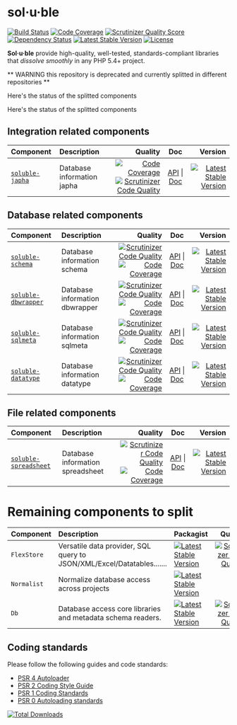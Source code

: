 # sol·u·ble

[![Build Status](https://travis-ci.org/belgattitude/solublecomponents.png?branch=master)](https://travis-ci.org/belgattitude/solublecomponents)
[![Code Coverage](https://scrutinizer-ci.com/g/belgattitude/solublecomponents/badges/coverage.png?s=aaa552f6313a3a50145f0e87b252c84677c22aa9)](https://scrutinizer-ci.com/g/belgattitude/solublecomponents/)
[![Scrutinizer Quality Score](https://scrutinizer-ci.com/g/belgattitude/solublecomponents/badges/quality-score.png?s=6f3ab91f916bf642f248e82c29857f94cb50bb33)](https://scrutinizer-ci.com/g/belgattitude/solublecomponents/)
[![Dependency Status](https://www.versioneye.com/user/projects/52cc2674ec137549700001f3/badge.png)](https://www.versioneye.com/user/projects/52cc2674ec137549700001f3)
[![Latest Stable Version](https://poser.pugx.org/soluble/solublecomponents/v/stable.png)](https://packagist.org/packages/soluble/solublecomponents)
[![License](https://poser.pugx.org/soluble/solublecomponents/license.png)](https://packagist.org/packages/soluble/solublecomponents)

**Sol·u·ble** provide high-quality, well-tested, standards-compliant libraries that *dissolve smoothly* in any PHP 5.4+ project. 

** WARNING this repository is deprecated and currently splitted in different repositories **
 
Here's the status of the splitted components


Here's the status of the splitted components

## Integration related components 

| Component     | Description            | Quality | Doc  | Version | 
| :------------ |:---------------------- |--------:|:--------:|------:|
| [`soluble-japha`](https://github.com/belgattitude/soluble-japha)   |  Database information japha     | [![Code Coverage](https://scrutinizer-ci.com/g/belgattitude/soluble-japha/badges/coverage.png?s=aaa552f6313a3a50145f0e87b252c84677c22aa9)](https://scrutinizer-ci.com/g/belgattitude/soluble-japha/) <br /> [![Scrutinizer Code Quality](https://scrutinizer-ci.com/g/belgattitude/soluble-flexstore/badges/quality-score.png?b=master)](https://scrutinizer-ci.com/g/belgattitude/soluble-flexstore/?branch=master) | [API](http://docs.soluble.io/soluble-japha/api/) &#124; [Doc](http://docs.soluble.io/soluble-japha/manual/) | [![Latest Stable Version](https://poser.pugx.org/soluble/japha/v/stable.svg)](https://packagist.org/packages/soluble/japha) |


## Database related components 

| Component     | Description            | Quality | Doc  | Version | 
| :------------ |:---------------------- |--------:|:--------:|------:|
| [`soluble-schema`](https://github.com/belgattitude/soluble-schema)   |  Database information schema     | [![Scrutinizer Code Quality](https://scrutinizer-ci.com/g/belgattitude/soluble-flexstore/badges/quality-score.png?b=master)](https://scrutinizer-ci.com/g/belgattitude/soluble-flexstore/?branch=master) <br/> [![Code Coverage](https://scrutinizer-ci.com/g/belgattitude/soluble-schema/badges/coverage.png?s=aaa552f6313a3a50145f0e87b252c84677c22aa9)](https://scrutinizer-ci.com/g/belgattitude/soluble-schema/) | [API](http://docs.soluble.io/soluble-schema/api/) &#124; [Doc](http://docs.soluble.io/soluble-schema/manual/) | [![Latest Stable Version](https://poser.pugx.org/soluble/schema/v/stable.svg)](https://packagist.org/packages/soluble/schema) |
| [`soluble-dbwrapper`](https://github.com/belgattitude/soluble-dbwrapper)   |  Database information dbwrapper     | [![Scrutinizer Code Quality](https://scrutinizer-ci.com/g/belgattitude/soluble-flexstore/badges/quality-score.png?b=master)](https://scrutinizer-ci.com/g/belgattitude/soluble-flexstore/?branch=master) <br/>[![Code Coverage](https://scrutinizer-ci.com/g/belgattitude/soluble-dbwrapper/badges/coverage.png?s=aaa552f6313a3a50145f0e87b252c84677c22aa9)](https://scrutinizer-ci.com/g/belgattitude/soluble-dbwrapper/) | [API](http://docs.soluble.io/soluble-dbwrapper/api/) &#124; [Doc](http://docs.soluble.io/soluble-dbwrapper/manual/) | [![Latest Stable Version](https://poser.pugx.org/soluble/dbwrapper/v/stable.svg)](https://packagist.org/packages/soluble/dbwrapper) |
| [`soluble-sqlmeta`](https://github.com/belgattitude/soluble-sqlmeta)   |  Database information sqlmeta     | [![Scrutinizer Code Quality](https://scrutinizer-ci.com/g/belgattitude/soluble-flexstore/badges/quality-score.png?b=master)](https://scrutinizer-ci.com/g/belgattitude/soluble-flexstore/?branch=master) <br /> [![Code Coverage](https://scrutinizer-ci.com/g/belgattitude/soluble-sqlmeta/badges/coverage.png?s=aaa552f6313a3a50145f0e87b252c84677c22aa9)](https://scrutinizer-ci.com/g/belgattitude/soluble-sqlmeta/) | [API](http://docs.soluble.io/soluble-sqlmeta/api/) &#124; [Doc](http://docs.soluble.io/soluble-sqlmeta/manual/) | [![Latest Stable Version](https://poser.pugx.org/soluble/sqlmeta/v/stable.svg)](https://packagist.org/packages/soluble/sqlmeta) |
| [`soluble-datatype`](https://github.com/belgattitude/soluble-datatype)   |  Database information datatype     | [![Scrutinizer Code Quality](https://scrutinizer-ci.com/g/belgattitude/soluble-flexstore/badges/quality-score.png?b=master)](https://scrutinizer-ci.com/g/belgattitude/soluble-flexstore/?branch=master) <br /> [![Code Coverage](https://scrutinizer-ci.com/g/belgattitude/soluble-datatype/badges/coverage.png?s=aaa552f6313a3a50145f0e87b252c84677c22aa9)](https://scrutinizer-ci.com/g/belgattitude/soluble-datatype/) | [API](http://docs.soluble.io/soluble-datatype/api/) &#124; [Doc](http://docs.soluble.io/soluble-datatype/manual/) | [![Latest Stable Version](https://poser.pugx.org/soluble/datatype/v/stable.svg)](https://packagist.org/packages/soluble/datatype) |

## File related components
| Component     | Description            | Quality | Doc  | Version | 
| :------------ |:---------------------- |--------:|:--------:|------:|
| [`soluble-spreadsheet`](https://github.com/belgattitude/soluble-spreadsheet)   |  Database information spreadsheet     | [![Scrutinizer Code Quality](https://scrutinizer-ci.com/g/belgattitude/soluble-flexstore/badges/quality-score.png?b=master)](https://scrutinizer-ci.com/g/belgattitude/soluble-flexstore/?branch=master) <br /> [![Code Coverage](https://scrutinizer-ci.com/g/belgattitude/soluble-spreadsheet/badges/coverage.png?s=aaa552f6313a3a50145f0e87b252c84677c22aa9)](https://scrutinizer-ci.com/g/belgattitude/soluble-spreadsheet/) | [API](http://docs.soluble.io/soluble-spreadsheet/api/) &#124; [Doc](http://docs.soluble.io/soluble-spreadsheet/manual/) | [![Latest Stable Version](https://poser.pugx.org/soluble/spreadsheet/v/stable.svg)](https://packagist.org/packages/soluble/spreadsheet) |



# Remaining components to split

| Component     | Description            | Packagist  | Quality  | 
| :------------ |:---------------------- | :--------| :-------:|
| `FlexStore`   | Versatile data provider, SQL query to JSON/XML/Excel/Datatables.......          | [![Latest Stable Version](https://poser.pugx.org/soluble/flexstore/v/stable.svg)](https://packagist.org/packages/soluble/flexstore)    | [![Scrutinizer Code Quality](https://scrutinizer-ci.com/g/belgattitude/soluble-flexstore/badges/quality-score.png?b=master)](https://scrutinizer-ci.com/g/belgattitude/soluble-flexstore/?branch=master) |
| `Normalist`   | Normalize database access across projects                   |  [![Latest Stable Version](https://poser.pugx.org/soluble/normalist/v/stable.svg)](https://packagist.org/packages/soluble/normalist)   |
| `Db`          | Database access core libraries and metadata schema readers.  | [![Latest Stable Version](https://poser.pugx.org/soluble/db/v/stable.svg)](https://packagist.org/packages/soluble/db)       | [![Scrutinizer Code Quality](https://scrutinizer-ci.com/g/belgattitude/soluble-db/badges/quality-score.png?b=master)](https://scrutinizer-ci.com/g/belgattitude/soluble-db/?branch=master) |



## Coding standards

Please follow the following guides and code standards:

* [PSR 4 Autoloader](https://github.com/php-fig/fig-standards/blob/master/accepted/PSR-4-autoloader.md)
* [PSR 2 Coding Style Guide](https://github.com/php-fig/fig-standards/blob/master/accepted/PSR-2-coding-style-guide.md)
* [PSR 1 Coding Standards](https://github.com/php-fig/fig-standards/blob/master/accepted/PSR-1-basic-coding-standard.md)
* [PSR 0 Autoloading standards](https://github.com/php-fig/fig-standards/blob/master/accepted/PSR-0.md)




[![Total Downloads](https://poser.pugx.org/soluble/solublecomponents/downloads.png)](https://packagist.org/packages/soluble/solublecomponents)